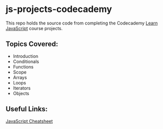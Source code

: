 # js-projects-codecademy

This repo holds the source code from completing the Codecademy [Learn JavaScript](https://www.codecademy.com/learn/introduction-to-javascript) course projects.

## Topics Covered:

- Introduction
- Conditionals
- Functions
- Scope
- Arrays
- Loops
- Iterators
- Objects


## Useful Links:
[JavaScript Cheatsheet](https://www.codecademy.com/learn/introduction-to-javascript/modules/learn-javascript-introduction/cheatsheet)
